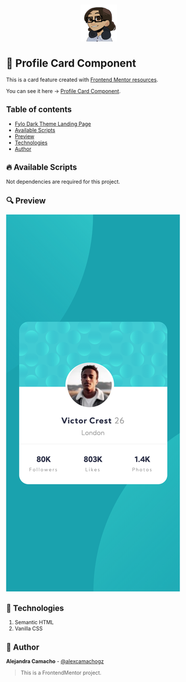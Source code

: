 <p align="center">
    <a href="https://www.twitter.com/alexcamachogz">
        <img src="https://raw.githubusercontent.com/alexcamachogz/spa-react/development/src/assets/alex-icon.png" height="100" alt="Alex Camacho"/>
    </a>
</p>

<h1 id="fylo">📘 Profile Card Component</h1>

This is a card feature created with [Frontend Mentor resources](https://www.frontendmentor.io/challenges/profile-card-component-cfArpWshJ/).

You can see it here → [Profile Card Component](http://profile-card.alexcamachogz.com/).

## Table of contents

- [Fylo Dark Theme Landing Page](#fylo)
- [Available Scripts](#scripts)
- [Preview](#preview)
- [Technologies](#technologies)
- [Author](#author)

<h2 id="scripts">🔥 Available Scripts</h2>
Not dependencies are required for this project.

<h2 id="preview">🔍 Preview</h2>

<img src="https://raw.githubusercontent.com/alexcamachogz/card-component/development/images/preview.png" alt="Preview"/>

<h2 id="technologies">📌 Technologies</h2>

1. Semantic HTML
2. Vanilla CSS

<h2 id="author">🌟 Author</h2>

**Alejandra Camacho** - [@alexcamachogz](https://github.com/alexcamachogz)

> This is a FrontendMentor project.
